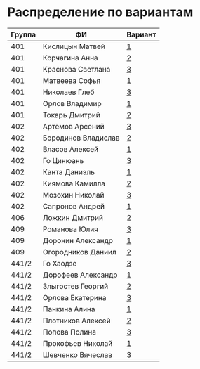 # Распределение по вариантам

| Группа | ФИ | Вариант |
| - | - | - | 
| 401 | Кислицын Матвей     | [1](Problems.md#вариант-1-задача-коммивояжера) |
| 401 | Корчагина Анна      | [2](Problems.md#вариант-2-расписание-турнира) |
| 401 | Краснова Светлана   | [3](Problems.md#вариант-3-двумерная-упаковка) |
| 401 | Матвеева Софья      | [1](Problems.md#вариант-1-задача-коммивояжера) |
| 401 | Николаев Глеб       | [3](Problems.md#вариант-3-двумерная-упаковка) |
| 401 | Орлов Владимир      | [1](Problems.md#вариант-1-задача-коммивояжера) |
| 401 | Токарь Дмитрий      | [2](Problems.md#вариант-2-расписание-турнира) |
| 402 | Артёмов Арсений     | [3](Problems.md#вариант-3-двумерная-упаковка) |
| 402 | Бородинов Владислав | [2](Problems.md#вариант-2-расписание-турнира) |
| 402 | Власов Алексей      | [1](Problems.md#вариант-1-задача-коммивояжера) |
| 402 | Го Цинюань          | [3](Problems.md#вариант-3-двумерная-упаковка) |
| 402 | Канта Даниэль       | [1](Problems.md#вариант-1-задача-коммивояжера) |
| 402 | Киямова Камилла     | [2](Problems.md#вариант-2-расписание-турнира) |
| 402 | Мозохин Николай     | [3](Problems.md#вариант-3-двумерная-упаковка) |
| 402 | Сапронов Андрей     | [1](Problems.md#вариант-1-задача-коммивояжера) |
| 406 | Ложкин Дмитрий      | [2](Problems.md#вариант-2-расписание-турнира) |
| 409 | Романова Юлия       | [3](Problems.md#вариант-3-двумерная-упаковка) |
| 409 | Доронин Александр   | [1](Problems.md#вариант-1-задача-коммивояжера) |
| 409 | Огородников Даниил  | [2](Problems.md#вариант-2-расписание-турнира) |
| 441/2 | Го Хаодзе         | [3](Problems.md#вариант-3-двумерная-упаковка) |
| 441/2 | Дорофеев Александр| [1](Problems.md#вариант-1-задача-коммивояжера) |
| 441/2 | Злыгостев Георгий | [2](Problems.md#вариант-2-расписание-турнира) |
| 441/2 | Орлова Екатерина  | [3](Problems.md#вариант-3-двумерная-упаковка) |
| 441/2 | Панкина Алина     | [1](Problems.md#вариант-1-задача-коммивояжера) |
| 441/2 | Плотников Алексей | [2](Problems.md#вариант-2-расписание-турнира) |
| 441/2 | Попова Полина     | [3](Problems.md#вариант-3-двумерная-упаковка) |
| 441/2 | Прокофьев Николай | [1](Problems.md#вариант-1-задача-коммивояжера) |
| 441/2 | Шевченко Вячеслав | [3](Problems.md#вариант-3-двумерная-упаковка) |



